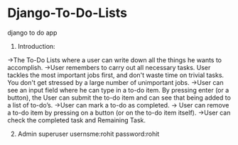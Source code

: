# Django-To-Do-Lists
django to do app

1.	Introduction:

->The To-Do Lists where a user can write down all the things he wants to accomplish. 
->User remembers to carry out all necessary tasks. User tackles the most important jobs first, and don't waste time on trivial tasks. You don't get stressed by a large number of unimportant jobs. 
->User can see an input field where he can type in a to-do item. By pressing enter (or a button), the User can submit the to-do item and can see that being added to a list of to-do’s. 
->User can mark a to-do as completed.
-> User can remove a to-do item by pressing on a button (or on the to-do item itself).
->User can check the completed task and Remaining Task.

2. Admin superuser
usernsme:rohit
password:rohit




